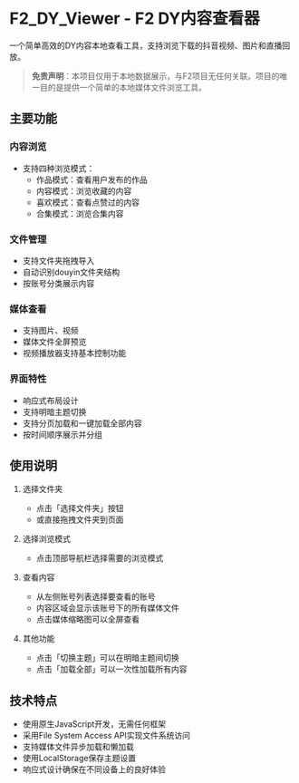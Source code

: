 # F2_DY_Viewer - F2 DY内容查看器

一个简单高效的DY内容本地查看工具，支持浏览下载的抖音视频、图片和直播回放。

> **免责声明**：本项目仅用于本地数据展示，与F2项目无任何关联。项目的唯一目的是提供一个简单的本地媒体文件浏览工具。

## 主要功能

### 内容浏览
- 支持四种浏览模式：
  - 作品模式：查看用户发布的作品
  - 内容模式：浏览收藏的内容
  - 喜欢模式：查看点赞过的内容
  - 合集模式：浏览合集内容

### 文件管理
- 支持文件夹拖拽导入
- 自动识别douyin文件夹结构
- 按账号分类展示内容

### 媒体查看
- 支持图片、视频
- 媒体文件全屏预览
- 视频播放器支持基本控制功能

### 界面特性
- 响应式布局设计
- 支持明暗主题切换
- 支持分页加载和一键加载全部内容
- 按时间顺序展示并分组

## 使用说明

1. 选择文件夹
   - 点击「选择文件夹」按钮
   - 或直接拖拽文件夹到页面

2. 选择浏览模式
   - 点击顶部导航栏选择需要的浏览模式

3. 查看内容
   - 从左侧账号列表选择要查看的账号
   - 内容区域会显示该账号下的所有媒体文件
   - 点击媒体缩略图可以全屏查看

4. 其他功能
   - 点击「切换主题」可以在明暗主题间切换
   - 点击「加载全部」可以一次性加载所有内容

## 技术特点

- 使用原生JavaScript开发，无需任何框架
- 采用File System Access API实现文件系统访问
- 支持媒体文件异步加载和懒加载
- 使用LocalStorage保存主题设置
- 响应式设计确保在不同设备上的良好体验

